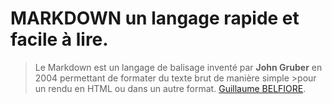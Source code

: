 MARKDOWN un langage rapide et facile à lire.
============================================

>Le Markdown est un langage de balisage inventé par **John Gruber** en 2004 permettant de formater du texte brut de manière simple >pour un rendu en HTML ou dans un autre format. [Guillaume BELFIORE](https://www.futura-sciences.com/tech/definitions/informatique-markdown-17135/).


